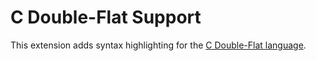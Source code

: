# C Double-Flat Support

This extension adds syntax highlighting for the [C Double-Flat language](https://github.com/GitHababi/C-Double-Flat).
